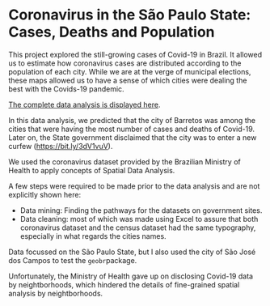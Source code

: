 # Coronavirus in the São Paulo State: Cases, Deaths and Population

This project explored the still-growing cases of Covid-19 in Brazil. It allowed us to estimate how coronavirus cases are distributed according to the population of each city. While we are at the verge of municipal elections, these maps allowed us to have a sense of which cities were dealing the best with the Covids-19 pandemic.

[The complete data analysis is displayed here](https://github.com/pedroafleite/coronavirus/blob/main/coronavirus.md).

In this data analysis, we predicted that the city of Barretos was among the cities that were having the most number of cases and deaths of Covid-19. Later on, the State government disclaimed that the city was to enter a new curfew (https://bit.ly/3dV1vuV).

We used the coronavirus dataset provided by the Brazilian Ministry of Health to apply concepts of Spatial Data Analysis.

A few steps were required to be made prior to the data analysis and are not explicitly shown here:
- Data mining: Finding the pathways for the datasets on government sites.
- Data cleaning: most of which was made using Excel to assure that both coronavirus dataset and the census dataset had the same typography, especially in what regards the cities names.

Data focussed on the São Paulo State, but I also used the city of São José dos Campos to test the `geobr`package.

Unfortunately, the Ministry of Health gave up on disclosing Covid-19 data by neightborhoods, which hindered the details of fine-grained spatial analysis by neightborhoods.
